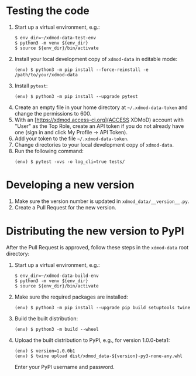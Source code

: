# Testing the code
1. Start up a virtual environment, e.g.:
    ```
    $ env_dir=~/xdmod-data-test-env                                            
    $ python3 -m venv ${env_dir}                                                
    $ source ${env_dir}/bin/activate
    ```
1. Install your local development copy of `xdmod-data` in editable mode:
    ```
    (env) $ python3 -m pip install --force-reinstall -e /path/to/your/xdmod-data
    ```
1. Install `pytest`:
    ```
    (env) $ python3 -m pip install --upgrade pytest
    ```
1. Create an empty file in your home directory at `~/.xdmod-data-token` and change the permissions to 600.
1. With an [https://xdmod.access-ci.org](ACCESS XDMoD) account with "User" as the Top Role, create an API token if you do not already have one (sign in and click My Profile -> API Token).
1. Add your token to the file `~/.xdmod-data-token`.
1. Change directories to your local development copy of `xdmod-data`.
1. Run the following command:
    ```
    (env) $ pytest -vvs -o log_cli=true tests/ 
    ```

# Developing a new version
1. Make sure the version number is updated in `xdmod_data/__version__.py`.
1. Create a Pull Request for the new version.

# Distributing the new version to PyPI
After the Pull Request is approved, follow these steps in the `xdmod-data` root directory:
1. Start up a virtual environment, e.g.:
    ```
    $ env_dir=~/xdmod-data-build-env
    $ python3 -m venv ${env_dir}
    $ source ${env_dir}/bin/activate
    ```
1. Make sure the required packages are installed:
    ```
    (env) $ python3 -m pip install --upgrade pip build setuptools twine
    ```
1. Build the built distribution:
    ```
    (env) $ python3 -m build --wheel
    ```
1. Upload the built distribution to PyPI, e.g., for version 1.0.0-beta1:
    ```
    (env) $ version=1.0.0b1
    (env) $ twine upload dist/xdmod_data-${version}-py3-none-any.whl
    ```
    Enter your PyPI username and password.
